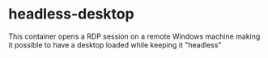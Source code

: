 # headless-desktop
This container opens a RDP session on a remote Windows machine making it possible to have a desktop loaded while keeping it "headless"
